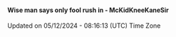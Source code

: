 #### Wise man says only fool rush in - McKidKneeKaneSir
Updated on 05/12/2024 - 08:16:13 (UTC) Time Zone
